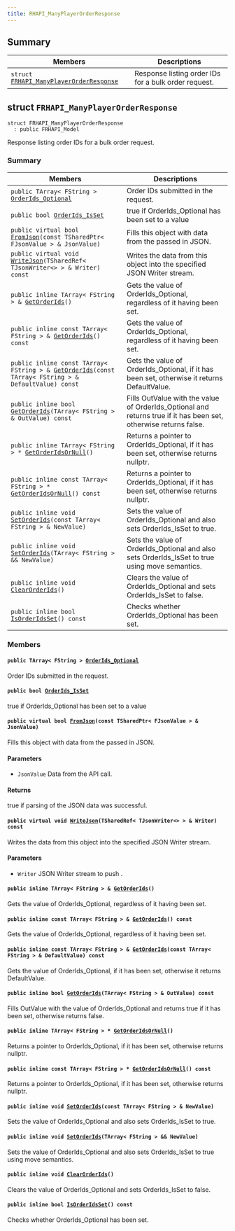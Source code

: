 ```yaml
---
title: RHAPI_ManyPlayerOrderResponse
---
```


## Summary

 Members                        | Descriptions                                
--------------------------------|---------------------------------------------
`struct `[`FRHAPI_ManyPlayerOrderResponse`](#structFRHAPI__ManyPlayerOrderResponse) | Response listing order IDs for a bulk order request.

## struct `FRHAPI_ManyPlayerOrderResponse` <a id="structFRHAPI__ManyPlayerOrderResponse"></a>

```
struct FRHAPI_ManyPlayerOrderResponse
  : public FRHAPI_Model
```

Response listing order IDs for a bulk order request.

### Summary

 Members                        | Descriptions                                
--------------------------------|---------------------------------------------
`public TArray< FString > `[`OrderIds_Optional`](#structFRHAPI__ManyPlayerOrderResponse_1af5e0d38b84bcf2a1d25e4cac805bdbe3) | Order IDs submitted in the request.
`public bool `[`OrderIds_IsSet`](#structFRHAPI__ManyPlayerOrderResponse_1a4d8d90b7d725daeec9bc9fffe92f2412) | true if OrderIds_Optional has been set to a value
`public virtual bool `[`FromJson`](#structFRHAPI__ManyPlayerOrderResponse_1ad55b99fcc8514cb1c03cd0e455f9bcd0)`(const TSharedPtr< FJsonValue > & JsonValue)` | Fills this object with data from the passed in JSON.
`public virtual void `[`WriteJson`](#structFRHAPI__ManyPlayerOrderResponse_1a14672c2bc550d634a32a83df3f260fa6)`(TSharedRef< TJsonWriter<> > & Writer) const` | Writes the data from this object into the specified JSON Writer stream.
`public inline TArray< FString > & `[`GetOrderIds`](#structFRHAPI__ManyPlayerOrderResponse_1a9e52cc176830014671131d1dc9655f39)`()` | Gets the value of OrderIds_Optional, regardless of it having been set.
`public inline const TArray< FString > & `[`GetOrderIds`](#structFRHAPI__ManyPlayerOrderResponse_1a8b45ba49556d36c67576e7120a1116e6)`() const` | Gets the value of OrderIds_Optional, regardless of it having been set.
`public inline const TArray< FString > & `[`GetOrderIds`](#structFRHAPI__ManyPlayerOrderResponse_1ad379578c3a6fa58d4f9bed912078eee0)`(const TArray< FString > & DefaultValue) const` | Gets the value of OrderIds_Optional, if it has been set, otherwise it returns DefaultValue.
`public inline bool `[`GetOrderIds`](#structFRHAPI__ManyPlayerOrderResponse_1a0db0a7f02a878519f6a0b77cdf66526e)`(TArray< FString > & OutValue) const` | Fills OutValue with the value of OrderIds_Optional and returns true if it has been set, otherwise returns false.
`public inline TArray< FString > * `[`GetOrderIdsOrNull`](#structFRHAPI__ManyPlayerOrderResponse_1ae26b55bafb0a06bd06003127c886419e)`()` | Returns a pointer to OrderIds_Optional, if it has been set, otherwise returns nullptr.
`public inline const TArray< FString > * `[`GetOrderIdsOrNull`](#structFRHAPI__ManyPlayerOrderResponse_1ad8bf352a735b8ea06369d77e450ef398)`() const` | Returns a pointer to OrderIds_Optional, if it has been set, otherwise returns nullptr.
`public inline void `[`SetOrderIds`](#structFRHAPI__ManyPlayerOrderResponse_1a2f3efcdf9026ed79d30e0a7d4a44a2c4)`(const TArray< FString > & NewValue)` | Sets the value of OrderIds_Optional and also sets OrderIds_IsSet to true.
`public inline void `[`SetOrderIds`](#structFRHAPI__ManyPlayerOrderResponse_1a060a025a50943cbae8b849384331ce1e)`(TArray< FString > && NewValue)` | Sets the value of OrderIds_Optional and also sets OrderIds_IsSet to true using move semantics.
`public inline void `[`ClearOrderIds`](#structFRHAPI__ManyPlayerOrderResponse_1a972f2d1cdac042f5f23a55c1bb0125fb)`()` | Clears the value of OrderIds_Optional and sets OrderIds_IsSet to false.
`public inline bool `[`IsOrderIdsSet`](#structFRHAPI__ManyPlayerOrderResponse_1a1905d2a4ba1db58094ff04767516c988)`() const` | Checks whether OrderIds_Optional has been set.

### Members

#### `public TArray< FString > `[`OrderIds_Optional`](#structFRHAPI__ManyPlayerOrderResponse_1af5e0d38b84bcf2a1d25e4cac805bdbe3) <a id="structFRHAPI__ManyPlayerOrderResponse_1af5e0d38b84bcf2a1d25e4cac805bdbe3"></a>

Order IDs submitted in the request.

#### `public bool `[`OrderIds_IsSet`](#structFRHAPI__ManyPlayerOrderResponse_1a4d8d90b7d725daeec9bc9fffe92f2412) <a id="structFRHAPI__ManyPlayerOrderResponse_1a4d8d90b7d725daeec9bc9fffe92f2412"></a>

true if OrderIds_Optional has been set to a value

#### `public virtual bool `[`FromJson`](#structFRHAPI__ManyPlayerOrderResponse_1ad55b99fcc8514cb1c03cd0e455f9bcd0)`(const TSharedPtr< FJsonValue > & JsonValue)` <a id="structFRHAPI__ManyPlayerOrderResponse_1ad55b99fcc8514cb1c03cd0e455f9bcd0"></a>

Fills this object with data from the passed in JSON.

#### Parameters
* `JsonValue` Data from the API call.

#### Returns
true if parsing of the JSON data was successful.

#### `public virtual void `[`WriteJson`](#structFRHAPI__ManyPlayerOrderResponse_1a14672c2bc550d634a32a83df3f260fa6)`(TSharedRef< TJsonWriter<> > & Writer) const` <a id="structFRHAPI__ManyPlayerOrderResponse_1a14672c2bc550d634a32a83df3f260fa6"></a>

Writes the data from this object into the specified JSON Writer stream.

#### Parameters
* `Writer` JSON Writer stream to push .

#### `public inline TArray< FString > & `[`GetOrderIds`](#structFRHAPI__ManyPlayerOrderResponse_1a9e52cc176830014671131d1dc9655f39)`()` <a id="structFRHAPI__ManyPlayerOrderResponse_1a9e52cc176830014671131d1dc9655f39"></a>

Gets the value of OrderIds_Optional, regardless of it having been set.

#### `public inline const TArray< FString > & `[`GetOrderIds`](#structFRHAPI__ManyPlayerOrderResponse_1a8b45ba49556d36c67576e7120a1116e6)`() const` <a id="structFRHAPI__ManyPlayerOrderResponse_1a8b45ba49556d36c67576e7120a1116e6"></a>

Gets the value of OrderIds_Optional, regardless of it having been set.

#### `public inline const TArray< FString > & `[`GetOrderIds`](#structFRHAPI__ManyPlayerOrderResponse_1ad379578c3a6fa58d4f9bed912078eee0)`(const TArray< FString > & DefaultValue) const` <a id="structFRHAPI__ManyPlayerOrderResponse_1ad379578c3a6fa58d4f9bed912078eee0"></a>

Gets the value of OrderIds_Optional, if it has been set, otherwise it returns DefaultValue.

#### `public inline bool `[`GetOrderIds`](#structFRHAPI__ManyPlayerOrderResponse_1a0db0a7f02a878519f6a0b77cdf66526e)`(TArray< FString > & OutValue) const` <a id="structFRHAPI__ManyPlayerOrderResponse_1a0db0a7f02a878519f6a0b77cdf66526e"></a>

Fills OutValue with the value of OrderIds_Optional and returns true if it has been set, otherwise returns false.

#### `public inline TArray< FString > * `[`GetOrderIdsOrNull`](#structFRHAPI__ManyPlayerOrderResponse_1ae26b55bafb0a06bd06003127c886419e)`()` <a id="structFRHAPI__ManyPlayerOrderResponse_1ae26b55bafb0a06bd06003127c886419e"></a>

Returns a pointer to OrderIds_Optional, if it has been set, otherwise returns nullptr.

#### `public inline const TArray< FString > * `[`GetOrderIdsOrNull`](#structFRHAPI__ManyPlayerOrderResponse_1ad8bf352a735b8ea06369d77e450ef398)`() const` <a id="structFRHAPI__ManyPlayerOrderResponse_1ad8bf352a735b8ea06369d77e450ef398"></a>

Returns a pointer to OrderIds_Optional, if it has been set, otherwise returns nullptr.

#### `public inline void `[`SetOrderIds`](#structFRHAPI__ManyPlayerOrderResponse_1a2f3efcdf9026ed79d30e0a7d4a44a2c4)`(const TArray< FString > & NewValue)` <a id="structFRHAPI__ManyPlayerOrderResponse_1a2f3efcdf9026ed79d30e0a7d4a44a2c4"></a>

Sets the value of OrderIds_Optional and also sets OrderIds_IsSet to true.

#### `public inline void `[`SetOrderIds`](#structFRHAPI__ManyPlayerOrderResponse_1a060a025a50943cbae8b849384331ce1e)`(TArray< FString > && NewValue)` <a id="structFRHAPI__ManyPlayerOrderResponse_1a060a025a50943cbae8b849384331ce1e"></a>

Sets the value of OrderIds_Optional and also sets OrderIds_IsSet to true using move semantics.

#### `public inline void `[`ClearOrderIds`](#structFRHAPI__ManyPlayerOrderResponse_1a972f2d1cdac042f5f23a55c1bb0125fb)`()` <a id="structFRHAPI__ManyPlayerOrderResponse_1a972f2d1cdac042f5f23a55c1bb0125fb"></a>

Clears the value of OrderIds_Optional and sets OrderIds_IsSet to false.

#### `public inline bool `[`IsOrderIdsSet`](#structFRHAPI__ManyPlayerOrderResponse_1a1905d2a4ba1db58094ff04767516c988)`() const` <a id="structFRHAPI__ManyPlayerOrderResponse_1a1905d2a4ba1db58094ff04767516c988"></a>

Checks whether OrderIds_Optional has been set.

